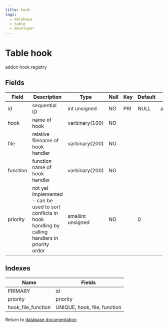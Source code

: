 ```yaml
---
title: hook
tags:
  - database
  - table
  - developer
---
```

# Table hook

addon hook registry

## Fields

| Field    | Description                                                                                                | Type              | Null | Key | Default | Extra          |
| -------- | ---------------------------------------------------------------------------------------------------------- | ----------------- | ---- | --- | ------- | -------------- |
| id       | sequential ID                                                                                              | int unsigned      | NO   | PRI | NULL    | auto_increment |
| hook     | name of hook                                                                                               | varbinary(100)    | NO   |     |         |                |
| file     | relative filename of hook handler                                                                          | varbinary(200)    | NO   |     |         |                |
| function | function name of hook handler                                                                              | varbinary(200)    | NO   |     |         |                |
| priority | not yet implemented - can be used to sort conflicts in hook handling by calling handlers in priority order | smallint unsigned | NO   |     | 0       |                |

## Indexes

| Name               | Fields                       |
| ------------------ | ---------------------------- |
| PRIMARY            | id                           |
| priority           | priority                     |
| hook_file_function | UNIQUE, hook, file, function |


Return to [database documentation](./index.md)
